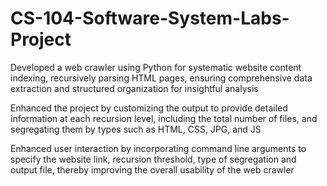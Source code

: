 # CS-104-Software-System-Labs-Project

Developed a web crawler using Python for systematic website content indexing, recursively parsing HTML pages, ensuring comprehensive data extraction and structured organization for insightful analysis

Enhanced the project by customizing the output to provide detailed information at each recursion level, including the total number of files, and segregating them by types such as HTML, CSS, JPG, and JS

Enhanced user interaction by incorporating command line arguments to specify the website link, recursion threshold, type of segregation and output file, thereby improving the overall usability of the web crawler
